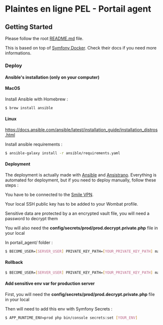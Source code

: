 # Plaintes en ligne PEL - Portail agent

## Getting Started

Please follow the root [README.md](../README.md) file.

This is based on top of [Symfony Docker](https://github.com/dunglas/symfony-docker).
Check their docs if you need more informations.

### Deploy

#### Ansible's installation (only on your computer)

#### MacOS

Install Ansible with Homebrew :
```bash
$ brew install ansible
```

#### Linux

https://docs.ansible.com/ansible/latest/installation_guide/installation_distros.html


Install ansible requirements :
```bash
$ ansible-galaxy install -r ansible/requirements.yaml
```

#### Deployment

The deployment is actually made with [Ansible](https://docs.ansible.com/ansible/latest/index.html) and [Ansistrano](https://github.com/ansistrano/deploy).
Everything is automated for deployment, but if you need to deploy manually, follow these steps :

You have to be connected to the [Smile VPN](https://wiki.smile.fr/wiki/VPN_Connection).

Your local SSH public key has to be added to your Wombat profile.

Sensitive data are protected by a an encrypted vault file, you will need a password to decrypt them

You will also need the **config/secrets/prod/prod.decrypt.private.php** file in your local

In portail_agent/ folder :

```bash
$ BECOME_USER=[SERVER_USER] PRIVATE_KEY_PATH=[YOUR_PRIVATE_KEY_PATH] make deploy
```

#### Rollback

```bash
$ BECOME_USER=[SERVER_USER] PRIVATE_KEY_PATH=[YOUR_PRIVATE_KEY_PATH] make rollback
```

#### Add sensitive env var for production server

First, you will need the **config/secrets/prod/prod.decrypt.private.php** file in your local

Then will need to add this env with Symfony Secrets :

```bash
$ APP_RUNTIME_ENV=prod php bin/console secrets:set [YOUR_ENV]
```
